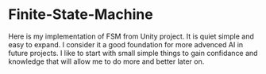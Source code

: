 # Finite-State-Machine

Here is my implementation of FSM from Unity project. It is quiet simple and easy to expand. I consider it a good foundation for more advenced AI in future projects.
I like to start with small simple things to gain confidance and knowledge that will allow me to do more and better later on.
